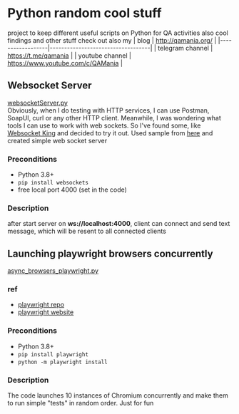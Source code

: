# Python random cool stuff

project to keep different useful scripts on Python for QA activities also cool findings and other stuff check out also
my
| blog             | http://qamania.org/               |
|------------------|-----------------------------------|
| telegram channel | https://t.me/qamania              |
| youtube channel  | https://www.youtube.com/c/QAMania |

## Websocket Server
[websocketServer.py](websocketServer.py)  
Obviously, when I do testing with HTTP services, I can use Postman, SoapUI, curl or any other HTTP client. 
Meanwhile, I was wondering what tools I can use to work with web sockets. 
So I've found some, like [Websocket King](https://chrome.google.com/webstore/detail/websocket-king-client/cbcbkhdmedgianpaifchdaddpnmgnknn)
and decided to try it out.
Used sample from [here](https://medium.com/nuances-of-programming/как-создавать-веб-сокеты-в-python-1bc572045827)
and created simple web socket server

### Preconditions
- Python 3.8+
- 	`pip install websockets`
- free local port 4000 (set in the code)

### Description
after start server on **ws://localhost:4000**, client can connect and send text message, which will be resent to all connected clients

## Launching playwright browsers concurrently
[async_browsers_playwright.py](async_browsers_playwright.py)    

### ref
- [playwright repo](https://github.com/microsoft/playwright-python)
- [playwright website](https://playwright.dev/)

### Preconditions
- Python 3.8+
- `pip install playwright`
- `python -m playwright install`

### Description
The code launches 10 instances of Chromium concurrently and make them to run simple "tests" in random order. Just for fun 